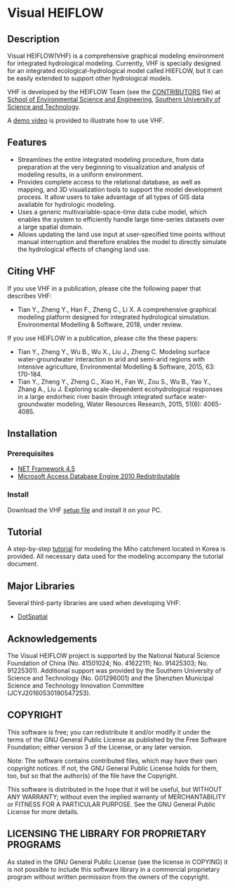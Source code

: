 #  Visual HEIFLOW
## Description
Visual HEIFLOW(VHF) is a comprehensive graphical modeling environment for integrated hydrological modeling. Currently, VHF is specially designed for an integrated ecological-hydrological model called HIEFLOW, but it can be easily extended to support other hydrological models. 
   
   VHF is developed by the HEIFLOW Team (see the [CONTRIBUTORS](https://github.com/DeepHydro/VHF/blob/master/CONTRIBUTORS) file) at [School of Environmental Science and Engineering](http://ese.sustc.edu.cn/en/), [Southern University of Science and Technology](http://www.sustc.edu.cn/en/).
   
   A [demo video](https://youtu.be/KJUU5cVCfG8) is provided to illustrate how to use VHF.

## Features
* Streamlines the entire integrated modeling procedure, from data preparation at the very beginning to visualization and analysis of modeling results, in a uniform environment.
* Provides complete access to the relational database, as well as mapping, and 3D visualization tools to support the model development process. It allow users to take advantage of all types of GIS data available for hydrologic modeling.
* Uses a generic multivariable-space-time data cube model, which enables the system to efficiently handle large
time-series datasets over a large spatial domain. 
* Allows updating the land use input at user-specified time points without manual interruption and therefore enables the model to directly simulate the hydrological effects of changing land use.

## Citing VHF
If you use VHF in a publication, please cite the following paper that describes VHF:

* Tian Y., Zheng Y., Han F., Zheng C., Li X. A comprehensive graphical modeling platform designed for integrated hydrological simulation. Environmental Modelling & Software, 2018, under review.

If you use HEIFLOW in a publication, please cite the these papers:

* Tian Y., Zheng Y., Wu B., Wu X., Liu J., Zheng C. Modeling surface water-groundwater interaction in arid and semi-arid regions with intensive agriculture, Environmental Modelling & Software, 2015, 63: 170-184.
* Tian Y., Zheng Y., Zheng C., Xiao H., Fan W., Zou S., Wu B., Yao Y., Zhang A., Liu J. Exploring scale-dependent ecohydrological responses in a large endorheic river basin through integrated surface water-groundwater modeling, Water Resources Research, 2015, 51(6): 4065-4085.

## Installation

### Prerequisites
* [NET Framework 4.5](https://www.microsoft.com/net/download/thank-you/net452)
* [Microsoft Access Database Engine 2010 Redistributable](https://www.microsoft.com/en-us/download/details.aspx?id=13255)

### Install
Download the VHF [setup file](https://github.com/DeepHydro/VHF/releases) and install it on your PC.

## Tutorial
   A step-by-step [tutorial](https://github.com/DeepHydro/Visual-HEIFLOW/blob/master/tutorial/Tutorial.pdf) for modeling the Miho catchment located in Korea is provided. All necessary data used for the modeling accompany the tutorial document. 
   
     
## Major Libraries
  Several third-party libraries are used when developing VHF:
* [DotSpatial](https://github.com/DotSpatial)

## Acknowledgements
The Visual HEIFLOW project is supported by the National Natural Science Foundation of China (No. 41501024; No. 41622111; No. 91425303; No. 91225301). Additional support was provided by the Southern University of Science and Technology (No. G01296001) and the Shenzhen Municipal Science and Technology Innovation Committee (JCYJ20160530190547253).

## COPYRIGHT
This software is free; you can redistribute it and/or modify it under the terms of the GNU General Public License as published by the Free Software Foundation; either version 3 of the License, or any later version.

Note: The software contains contributed files, which may have their own copyright notices. If not, the GNU General Public License holds for them, too, but so that the author(s) of the file have the Copyright.

This software is distributed in the hope that it will be useful, but WITHOUT ANY WARRANTY; without even the implied warranty of MERCHANTABILITY or FITNESS FOR A PARTICULAR PURPOSE. See the GNU General Public License for more details.

## LICENSING THE LIBRARY FOR PROPRIETARY PROGRAMS
As stated in the GNU General Public License (see the license in COPYING) it is not possible to include this software library in a commercial proprietary program without written permission from the owners of the copyright.


